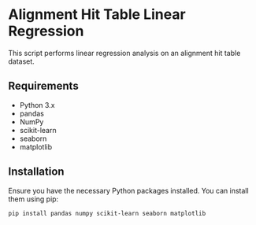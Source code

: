 # Alignment Hit Table Linear Regression

This script performs linear regression analysis on an alignment hit table dataset.

## Requirements

- Python 3.x
- pandas
- NumPy
- scikit-learn
- seaborn
- matplotlib

## Installation

Ensure you have the necessary Python packages installed. You can install them using pip:

```bash
pip install pandas numpy scikit-learn seaborn matplotlib
